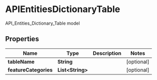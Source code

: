 

# APIEntitiesDictionaryTable

API_Entities_Dictionary_Table model

## Properties

| Name | Type | Description | Notes |
|------------ | ------------- | ------------- | -------------|
|**tableName** | **String** |  |  [optional] |
|**featureCategories** | **List&lt;String&gt;** |  |  [optional] |



